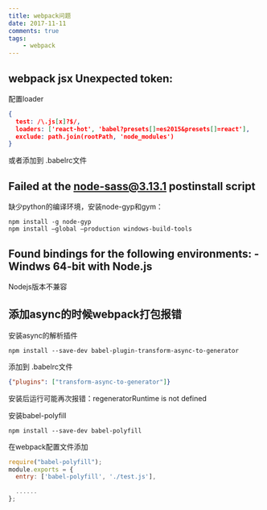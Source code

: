 ```yaml
---
title: webpack问题
date: 2017-11-11
comments: true
tags: 
	- webpack
---
```


## webpack jsx  Unexpected token:

配置loader

```json
{
  test: /\.js[x]?$/,
  loaders: ['react-hot', 'babel?presets[]=es2015&presets[]=react'],
  exclude: path.join(rootPath, 'node_modules')
}
```

或者添加到 .babelrc文件

<!--more-->

## Failed at the node-sass@3.13.1 postinstall script

缺少python的编译环境，安装node-gyp和gym：

```shell
npm install -g node-gyp 
npm install –global –production windows-build-tools
```



## Found bindings for the following environments: - Windws 64-bit with Node.js

Nodejs版本不兼容



## 添加async的时候webpack打包报错

安装async的解析插件

```shell
npm install --save-dev babel-plugin-transform-async-to-generator
```

添加到 .babelrc文件

```json
{"plugins": ["transform-async-to-generator"]}
```

安装后运行可能再次报错：regeneratorRuntime is not defined

安装babel-polyfill

```shell
npm install --save-dev babel-polyfill
```

在webpack配置文件添加

```js
require("babel-polyfill");
module.exports = {
  entry: ['babel-polyfill', './test.js'],

  ......
};
```



